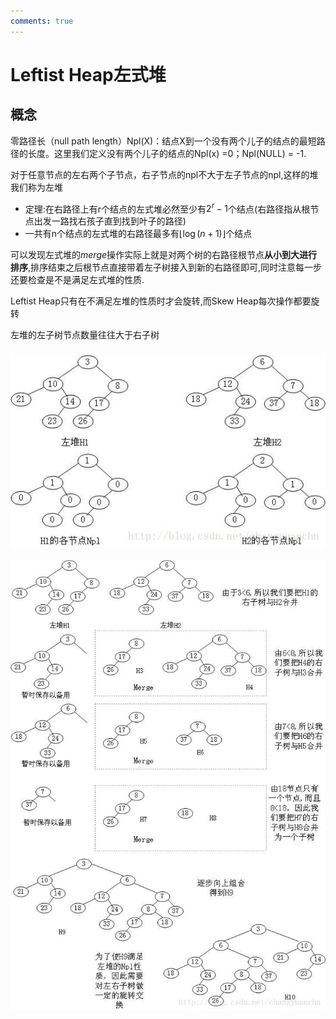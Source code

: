 ```yaml
---
comments: true
---
```


# Leftist Heap左式堆

## 概念

零路径长（null path length）Npl(X)：结点X到一个没有两个儿子的结点的最短路径的长度。这里我们定义没有两个儿子的结点的Npl(x) =0；Npl(NULL) = -1.

对于任意节点的左右两个子节点，右子节点的npl不大于左子节点的npl,这样的堆我们称为左堆

- 定理:在右路径上有r个结点的左式堆必然至少有$2^r - 1$个结点(右路径指从根节点出发一路找右孩子直到找到叶子的路径)
- 一共有n个结点的左式堆的右路径最多有$\lfloor \log{(n+1)\rfloor}$个结点

可以发现左式堆的$merge$操作实际上就是对两个树的右路径根节点**从小到大进行排序**,排序结束之后根节点直接带着左子树接入到新的右路径即可,同时注意每一步还要检查是不是满足左式堆的性质.

Leftist Heap只有在不满足左堆的性质时才会旋转,而Skew Heap每次操作都要旋转

左堆的左子树节点数量往往大于右子树

### ![leftist](./figures/leftist.jpeg)

![leftist_merge](./figures/leftist_merge.jpeg)